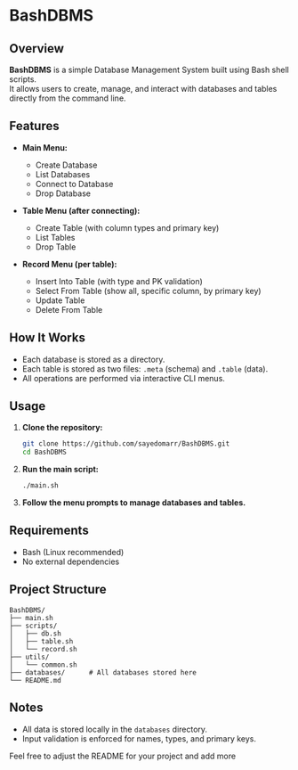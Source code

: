 # BashDBMS

## Overview

**BashDBMS** is a simple Database Management System built using Bash shell scripts.  
It allows users to create, manage, and interact with databases and tables directly from the command line.

## Features

- **Main Menu:**
  - Create Database
  - List Databases
  - Connect to Database
  - Drop Database

- **Table Menu (after connecting):**
  - Create Table (with column types and primary key)
  - List Tables
  - Drop Table

- **Record Menu (per table):**
  - Insert Into Table (with type and PK validation)
  - Select From Table (show all, specific column, by primary key)
  - Update Table
  - Delete From Table

## How It Works

- Each database is stored as a directory.
- Each table is stored as two files: `.meta` (schema) and `.table` (data).
- All operations are performed via interactive CLI menus.

## Usage

1. **Clone the repository:**
   ```bash
   git clone https://github.com/sayedomarr/BashDBMS.git
   cd BashDBMS
   ```

2. **Run the main script:**
   ```bash
   ./main.sh
   ```

3. **Follow the menu prompts to manage databases and tables.**

## Requirements

- Bash (Linux recommended)
- No external dependencies

## Project Structure

```
BashDBMS/
├── main.sh
├── scripts/
│   ├── db.sh
│   ├── table.sh
│   └── record.sh
├── utils/
│   └── common.sh
├── databases/      # All databases stored here
└── README.md
```

## Notes

- All data is stored locally in the `databases` directory.
- Input validation is enforced for names, types, and primary keys.







Feel free to adjust the README for your project and add more
